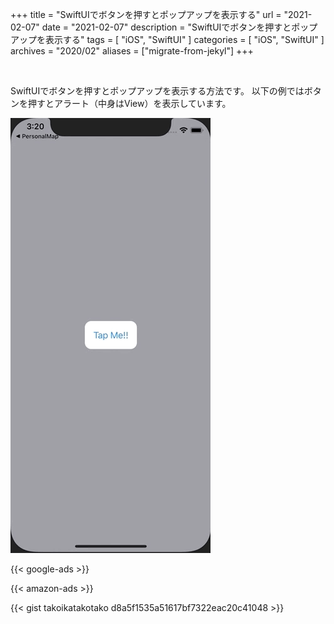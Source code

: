 +++
title =  "SwiftUIでボタンを押すとポップアップを表示する"
url = "2021-02-07"
date = "2021-02-07"
description = "SwiftUIでボタンを押すとポップアップを表示する"
tags = [
  "iOS",
  "SwiftUI"
]
categories = [
  "iOS",
  "SwiftUI"
]
archives = "2020/02"
aliases = ["migrate-from-jekyl"]
+++

<br>

SwiftUIでボタンを押すとポップアップを表示する方法です。
以下の例ではボタンを押すとアラート（中身はView）を表示しています。

![Popup](1.gif)

<!-- Google Ads -->
{{< google-ads >}}

<!-- Amazon Ads -->
{{< amazon-ads >}}

{{< gist takoikatakotako d8a5f1535a51617bf7322eac20c41048 >}}





